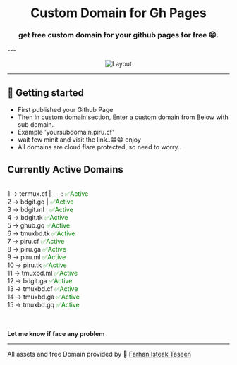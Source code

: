 <h1 align="center">Custom Domain for Gh Pages</h1>
<h3 align="center">get free custom domain for your github pages for free 😁.</h3>
---

<p align="center">
  <img alt="Layout" src="pages.png">
</p>

---

## :rocket: Getting started

- First published your Github Page
- Then in custom domain section, Enter a custom domain from Below with sub domain. 
- Example 'yoursubdomain.piru.cf'
- wait few minit and visit the link..😁😁 enjoy
- All domains are cloud flare protected, so need to worry..

## Currently Active Domains
<br>
1 -> termux.cf | ---: <span style="color:green"> 	✅Active</span>  <br>
2 -> bdgit.gq | <span style="color:green"> 	✅Active</span> <br>
3 -> bdgit.ml | <span style="color:green">	✅Active</span> <br>
4 -> bdgit.tk <span style="color:green"> 	✅Active</span> <br>
5 -> ghub.gq <span style="color:green"> 	✅Active</span> <br>
6 -> tmuxbd.tk <span style="color:green"> 	✅Active</span> <br>
7 -> piru.cf <span style="color:green"> 	✅Active</span> <br>
8 -> piru.ga <span style="color:green"> 	✅Active</span> <br>
9 -> piru.ml <span style="color:green"> 	✅Active</span> <br>
10 -> piru.tk <span style="color:green"> 	✅Active</span> <br>
11 -> tmuxbd.ml <span style="color:green"> 	✅Active</span> <br>
12 -> bdgit.ga <span style="color:green"> 	✅Active</span> <br>
13 -> tmuxbd.cf <span style="color:green"> 	✅Active</span> <br>
14 -> tmuxbd.ga <span style="color:green"> 	✅Active</span> <br>
15 -> tmuxbd.gq <span style="color:green"> 	✅Active</span> <br>

<br><br>
**Let me know if face any problem**

---
All assets and free Domain provided by :wave: [Farhan Isteak Taseen ](https://tas33n.github.io/)
